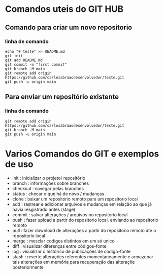 # Comandos uteis do GIT HUB




## Comando para criar um novo repositorio
### linha de comando

```
echo "# teste" >> README.md
git init
git add README.md
git commit -m "first commit"
git branch -M main
git remote add origin https://github.com/carlosabraaodesenvolvedor/teste.git
git push -u origin main

```
## Para enviar um repositório existente 
### linha de comando
```
git remote add origin https://github.com/carlosabraaodesenvolvedor/teste.git
git branch -M main
git push -u origin main

```
# Varios Comandos do GIT e exemplos de uso

* init : inicializar o projeto/ repositório
* branch : informações sobre branches
* checkout : navegar pelas branches 
* status : checar o que há de novo / mudanças
* clone : baixar um repositorio remoto para um repositorio local
* add : rastrear e adicionar arquivos e mudanças em relação ao que já havia resgistrado antes (stage)
* commit : salvar alterações / arquivos no repositorio local
* push : fazer upload a partir do repositorio local, enviando ao repositorio remoto
* pull : fazer download de alterações a partir do repositorio remoto até o repositorio local
* merge : mesclar codigos distintos em um só unico 
* diff : visualizar diferenças entre códigos-fonte
* log : visualizar o histórico de publicações de código-fonte 
* stash : reverte alterações referentes momentaneamente e armazenar tais alterações em memória para recuperação das alteraçõe posteriormente
